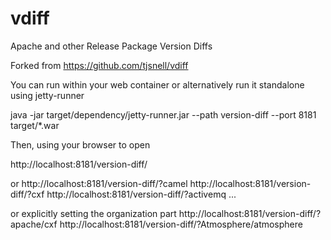 vdiff
=====

Apache and other Release Package Version Diffs

Forked from https://github.com/tjsnell/vdiff

You can run within your web container or alternatively run it standalone using jetty-runner

java -jar target/dependency/jetty-runner.jar --path version-diff --port 8181 target/*.war

Then, using your browser to open

http://localhost:8181/version-diff/

or 
http://localhost:8181/version-diff/?camel
http://localhost:8181/version-diff/?cxf
http://localhost:8181/version-diff/?activemq
...

or explicitly setting the organization part
http://localhost:8181/version-diff/?apache/cxf
http://localhost:8181/version-diff/?Atmosphere/atmosphere

